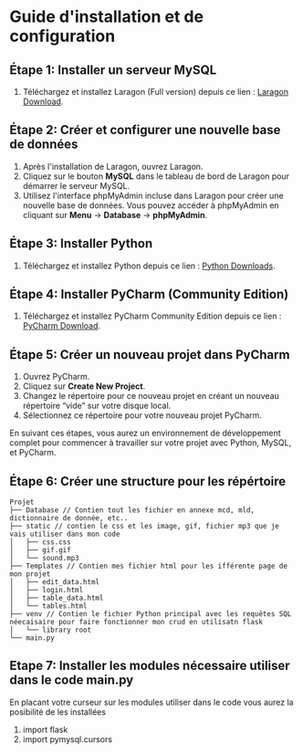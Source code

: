 # Guide d'installation et de configuration

## Étape 1: Installer un serveur MySQL
1. Téléchargez et installez Laragon (Full version) depuis ce lien : [Laragon Download](https://laragon.org/download/).

## Étape 2: Créer et configurer une nouvelle base de données
1. Après l'installation de Laragon, ouvrez Laragon.
2. Cliquez sur le bouton **MySQL** dans le tableau de bord de Laragon pour démarrer le serveur MySQL.
3. Utilisez l'interface phpMyAdmin incluse dans Laragon pour créer une nouvelle base de données. Vous pouvez accéder à phpMyAdmin en cliquant sur **Menu** -> **Database** -> **phpMyAdmin**.

## Étape 3: Installer Python
1. Téléchargez et installez Python depuis ce lien : [Python Downloads](https://www.python.org/downloads/).

## Étape 4: Installer PyCharm (Community Edition)
1. Téléchargez et installez PyCharm Community Edition depuis ce lien : [PyCharm Download](https://www.jetbrains.com/pycharm/download/?section=windows).

## Étape 5: Créer un nouveau projet dans PyCharm
1. Ouvrez PyCharm.
2. Cliquez sur **Create New Project**.
3. Changez le répertoire pour ce nouveau projet en créant un nouveau répertoire “vide” sur votre disque local.
4. Sélectionnez ce répertoire pour votre nouveau projet PyCharm.

En suivant ces étapes, vous aurez un environnement de développement complet pour commencer à travailler sur votre projet avec Python, MySQL, et PyCharm.

## Étape 6: Créer une structure pour les répértoire
    Projet
    ├── Database // Contien tout les fichier en annexe mcd, mld, dictionnaire de donnée, etc..
    ├── static // contien le css et les image, gif, fichier mp3 que je vais utiliser dans mon code 
    │   ├── css.css
    │   ├── gif.gif
    │   └── sound.mp3
    ├── Templates // Contien mes fichier html pour les ifférente page de mon projet
    │   ├── edit_data.html
    │   ├── login.html
    │   ├── table_data.html
    │   └── tables.html
    ├── venv // Contien le fichier Python principal avec les requêtes SQL néecaisaire pour faire fonctionner mon crud en utilisatn flask 
    │   └── library root
    └── main.py

## Etape 7: Installer les modules nécessaire utiliser dans le code main.py
En placant votre curseur sur les modules utiliser dans le code vous aurez la posibilité de les installées 
1. import flask 
2. import pymysql.cursors